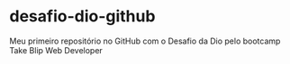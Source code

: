 # desafio-dio-github
Meu primeiro repositório no GitHub com o Desafio da Dio pelo bootcamp Take Blip Web Developer
